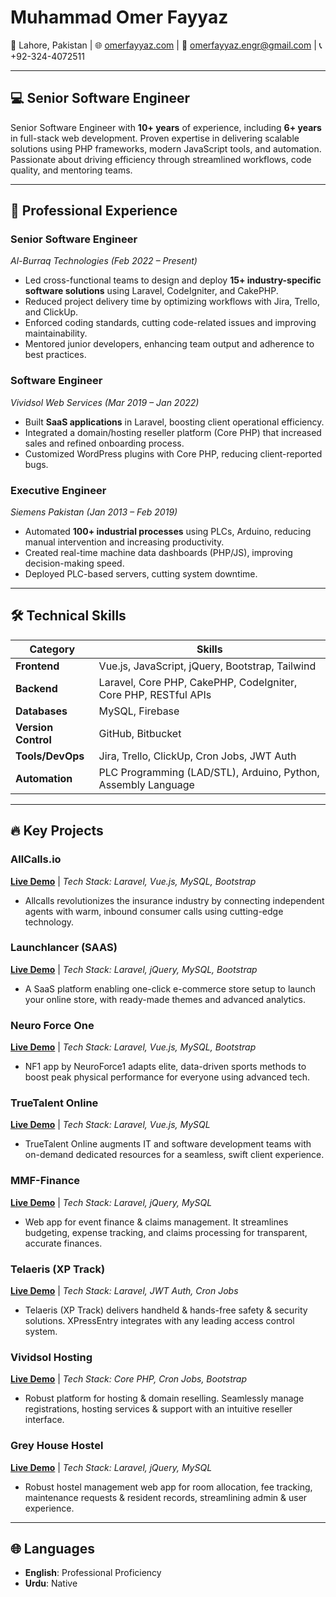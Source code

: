# Muhammad Omer Fayyaz  
📍 Lahore, Pakistan | 🌐 [omerfayyaz.com](https://omerfayyaz.com/) | 📧 omerfayyaz.engr@gmail.com | 📞 +92-324-4072511  

---

## 💻 Senior Software Engineer  
Senior Software Engineer with **10+ years** of experience, including **6+ years** in full-stack web development. Proven expertise in delivering scalable solutions using PHP frameworks, modern JavaScript tools, and automation. Passionate about driving efficiency through streamlined workflows, code quality, and mentoring teams.  

---

## 💼 Professional Experience  

### **Senior Software Engineer**  
*Al-Burraq Technologies* *(Feb 2022 – Present)*  
- Led cross-functional teams to design and deploy **15+ industry-specific software solutions** using Laravel, CodeIgniter, and CakePHP.  
- Reduced project delivery time by optimizing workflows with Jira, Trello, and ClickUp.  
- Enforced coding standards, cutting code-related issues and improving maintainability.  
- Mentored junior developers, enhancing team output and adherence to best practices.  

### **Software Engineer**  
*Vividsol Web Services* *(Mar 2019 – Jan 2022)*  
- Built **SaaS applications** in Laravel, boosting client operational efficiency.  
- Integrated a domain/hosting reseller platform (Core PHP) that increased sales and refined onboarding process.  
- Customized WordPress plugins with Core PHP, reducing client-reported bugs.  

### **Executive Engineer**  
*Siemens Pakistan* *(Jan 2013 – Feb 2019)*  
- Automated **100+ industrial processes** using PLCs, Arduino, reducing manual intervention and increasing productivity.  
- Created real-time machine data dashboards (PHP/JS), improving decision-making speed.  
- Deployed PLC-based servers, cutting system downtime.  

---

## 🛠️ Technical Skills  
| **Category**       | **Skills**                                                                 |  
|---------------------|---------------------------------------------------------------------------|  
| **Frontend**        | Vue.js, JavaScript, jQuery, Bootstrap, Tailwind                         |  
| **Backend**         | Laravel, Core PHP, CakePHP, CodeIgniter, Core PHP, RESTful APIs                    |  
| **Databases**       | MySQL, Firebase                                                          |    
| **Version Control**    | GitHub, Bitbucket                      |  
| **Tools/DevOps**    | Jira, Trello, ClickUp, Cron Jobs, JWT Auth                      |  
| **Automation**      | PLC Programming (LAD/STL), Arduino, Python, Assembly Language           |  

---

## 🔥 Key Projects  

### **AllCalls.io**  
**[Live Demo](https://allcalls.io/)** | *Tech Stack: Laravel, Vue.js, MySQL, Bootstrap*  
- Allcalls revolutionizes the insurance industry by connecting independent agents with warm, inbound consumer calls using cutting-edge technology.  

### **Launchlancer (SAAS)**  
**[Live Demo](https://launchlancer.com/)** | *Tech Stack: Laravel, jQuery, MySQL, Bootstrap*  
- A SaaS platform enabling one-click e-commerce store setup to launch your online store, with ready-made themes and advanced analytics.  

### **Neuro Force One**  
**[Live Demo](https://nf1.app/)** | *Tech Stack: Laravel, Vue.js, MySQL, Bootstrap*  
- NF1 app by NeuroForce1 adapts elite, data-driven sports methods to boost peak physical performance for everyone using advanced tech.  

### **TrueTalent Online**  
**[Live Demo](https://truetalent.online/)** | *Tech Stack: Laravel, Vue.js, MySQL*  
- TrueTalent Online augments IT and software development teams with on-demand dedicated resources for a seamless, swift client experience.  

### **MMF-Finance**  
**[Live Demo](https://mmf-finance.idfusion.com/)** | *Tech Stack: Laravel, jQuery, MySQL*  
- Web app for event finance & claims management. It streamlines budgeting, expense tracking, and claims processing for transparent, accurate finances.  

### **Telaeris (XP Track)**  
**[Live Demo](https://telaeris.com/)** | *Tech Stack: Laravel, JWT Auth, Cron Jobs*  
- Telaeris (XP Track) delivers handheld & hands-free safety & security solutions. XPressEntry integrates with any leading access control system.  

### **Vividsol Hosting**  
**[Live Demo](https://vividsol.com/)** | *Tech Stack: Core PHP, Cron Jobs, Bootstrap*  
- Robust platform for hosting & domain reselling. Seamlessly manage registrations, hosting services & support with an intuitive reseller interface.  

### **Grey House Hostel**  
**[Live Demo](https://greyhouse.pk/)** | *Tech Stack: Laravel, jQuery, MySQL*  
- Robust hostel management web app for room allocation, fee tracking, maintenance requests & resident records, streamlining admin & user experience.  

---

## 🌐 Languages  
- **English**: Professional Proficiency  
- **Urdu**: Native  
